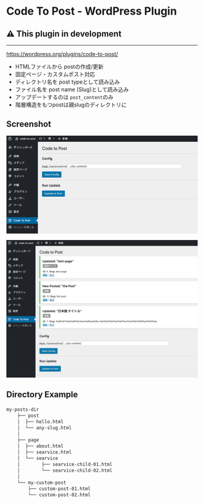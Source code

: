 Code To Post - WordPress Plugin
====
## ⚠️ This plugin in development

---

 https://wordpress.org/plugins/code-to-post/

- HTMLファイルから postの作成/更新
- 固定ページ・カスタムポスト対応
- ディレクトリ名を post typeとして読み込み
- ファイル名を post name (Slug)として読み込み
- アップデートするのは `post_content`のみ
- 階層構造をもつpostは親slugのディレクトリに

## Screenshot

![config](assets/screenshot-1.png)

![Update](assets/screenshot-2.png)


## Directory Example
```
my-posts-dir
    ├── post
    │  ├── hello.html
    │  └── any-slug.html
    │
    ├── page
    │  ├── about.html
    │  ├── searvice.html
    │  └── searvice
    │        ├── searvice-child-01.html
    │        └── searvice-child-02.html
    │
    └── my-custom-post
        ├── custom-post-01.html
        └── custom-post-02.html
```
